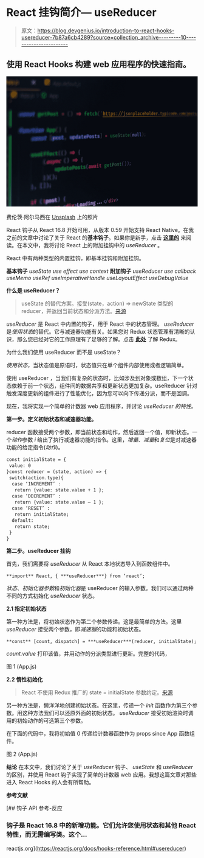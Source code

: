 # React 挂钩简介— useReducer

> 原文：<https://blog.devgenius.io/introduction-to-react-hooks-usereducer-7b87a6cb4289?source=collection_archive---------10----------------------->

## 使用 React Hooks 构建 web 应用程序的快速指南。

![](img/1bf691bcf7c761c9400704046d1adc3e.png)

费伦茨·阿尔马西在 [Unsplash](https://unsplash.com?utm_source=medium&utm_medium=referral) 上的照片

React 钩子从 React 16.8 开始可用，从版本 0.59 开始支持 React Native。在我之前的文章中讨论了关于 React 的**基本钩子**。如果你是新手，点击 [**这里的**](https://medium.com/dev-genius/introduction-to-react-hooks-e49738432f54) 来阅读。在本文中，我将讨论 React 上的附加挂钩中的 *useReducer* 。

React 中有两种类型的内置挂钩，即基本挂钩和附加挂钩。

**基本钩子**
*useState*
*use effect*
*use context*
**附加钩子**
*useReducer*
*use callback
useMemo
useRef
useImperativeHandle
useLayoutEffect
useDebugValue*

**什么是 useReducer？**

> useState 的替代方案。接受(state，action) => newState 类型的 reducer，并返回当前状态和分派方法。[来源](https://reactjs.org/docs/hooks-reference.html#usereducer)

*useReducer* 是 React 中内置的钩子，用于 React 中的状态管理。 *useReducer* 是*使用状态*的替代。它与减速器功能有关。如果您对 Redux 状态管理有清晰的认识，那么您已经对它的工作原理有了足够的了解。点击 [**此处**](https://medium.com/dev-genius/getting-started-with-react-native-redux-479fb6e37be4) 了解 Redux。

为什么我们使用 useReducer 而不是 useState？

*使用状态*，当状态值是原语时，状态值只在单个组件内部使用或者逻辑简单。

使用 useReducer ，当我们有复杂的状态时，比如涉及到对象或数组，下一个状态依赖于前一个状态，组件间的数据共享和更新状态更加复杂。useReducer 针对触发深度更新的组件进行了性能优化，因为您可以向下传递分派，而不是回调。

现在，我将实现一个简单的计数器 web 应用程序，并讨论 *useReducer 的特性。*

**第一步。定义初始状态和减速器功能。**

reducer 函数接受两个参数，即当前状态和动作，然后返回一个值，即新状态。一个*动作*参数 *i* 给出了执行减速器功能的指令。这里，*增量*、*减量*和*复位*是对减速器功能的给定指令(*动作*)。

```
const initialState = {
 value: 0
}const reducer = (state, action) => {
 switch(action.type){
  case ‘INCREMENT’ :
   return {value: state.value + 1 };
  case ‘DECREMENT’ :
   return {value: state.value — 1 };
  case ‘RESET’ : 
   return initialState;
  default:
   return state; 
 }
}
```

**第二步。useReducer 挂钩**

首先，我们需要将 *useReducer* 从 React 本地状态导入到函数组件中。

```
**import** React, { ***useReducer***} from ‘react’;
```

*状态*、*初始化器参数*和*初始化器*是 useReducer 的输入参数。我们可以通过两种不同的方式初始化 *useReducer* 状态。

**2.1 指定初始状态**

第一种方法是，将初始状态作为第二个参数传递。这是最简单的方法。这里 *useReducer* 接受两个参数，即*减速器*的功能和初始状态。

```
**const** [count, dispatch] = ***useReducer***(reducer, initialState);
```

*count.value* 打印该值，并用动作的分派类型进行更新。完整的代码，

图 1 (App.js)

**2.2 惰性初始化**

> React 不使用 Redux 推广的 state = initialState 参数约定。[来源](https://reactjs.org/docs/hooks-reference.html#usereducer)

另一种方法是，懒洋洋地创建初始状态。在这里，传递一个 *init* 函数作为第三个参数。用这种方法我们可以还原外面的初始状态。 *useReducer* 接受初始渲染时调用的初始动作的可选第三个参数。

在下面的代码中，我将初始值 0 传递给计数器函数作为 props since App 函数组件。

图 2 (App.js)

**结论**
在本文中，我们讨论了关于 *useReducer* 钩子、 *useState* 和 *useReducer* 的区别，并使用 React 钩子实现了简单的计数器 web 应用。我想这篇文章对那些进入 React Hooks 的人会有所帮助。

**参考文献**

[](https://reactjs.org/docs/hooks-reference.html#usereducer) [## 钩子 API 参考-反应

### 钩子是 React 16.8 中的新增功能。它们允许您使用状态和其他 React 特性，而无需编写类。这个…

reactjs.org](https://reactjs.org/docs/hooks-reference.html#usereducer)